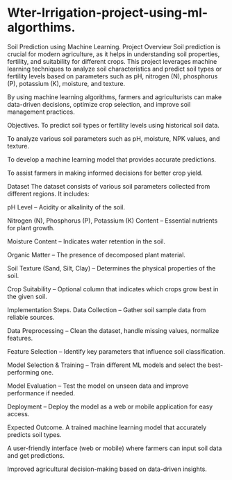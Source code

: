 # Wter-Irrigation-project-using-ml-algorthims.
Soil Prediction using Machine Learning.
Project Overview
Soil prediction is crucial for modern agriculture, as it helps in understanding soil properties, fertility, and suitability for different crops. This project leverages machine learning techniques to analyze soil characteristics and predict soil types or fertility levels based on parameters such as pH, nitrogen (N), phosphorus (P), potassium (K), moisture, and texture.

By using machine learning algorithms, farmers and agriculturists can make data-driven decisions, optimize crop selection, and improve soil management practices.

Objectives.
To predict soil types or fertility levels using historical soil data.

To analyze various soil parameters such as pH, moisture, NPK values, and texture.

To develop a machine learning model that provides accurate predictions.

To assist farmers in making informed decisions for better crop yield.

Dataset
The dataset consists of various soil parameters collected from different regions. It includes:

pH Level – Acidity or alkalinity of the soil.

Nitrogen (N), Phosphorus (P), Potassium (K) Content – Essential nutrients for plant growth.

Moisture Content – Indicates water retention in the soil.

Organic Matter – The presence of decomposed plant material.

Soil Texture (Sand, Silt, Clay) – Determines the physical properties of the soil.

Crop Suitability – Optional column that indicates which crops grow best in the given soil.

Implementation Steps.
Data Collection – Gather soil sample data from reliable sources.

Data Preprocessing – Clean the dataset, handle missing values, normalize features.

Feature Selection – Identify key parameters that influence soil classification.

Model Selection & Training – Train different ML models and select the best-performing one.

Model Evaluation – Test the model on unseen data and improve performance if needed.

Deployment – Deploy the model as a web or mobile application for easy access.

Expected Outcome.
A trained machine learning model that accurately predicts soil types.

A user-friendly interface (web or mobile) where farmers can input soil data and get predictions.

Improved agricultural decision-making based on data-driven insights.



